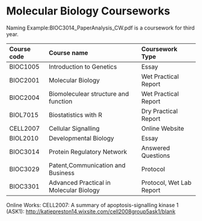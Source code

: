 # Molecular Biology Courseworks

Naming Example:BIOC3014_PaperAnalysis_CW.pdf is a coursework for third year.


| Course code  | Course name     | Coursework Type  |
| :-------------|:------------------------------------------| :--------------------|		
|BIOC1005		|Introduction to Genetics					|Essay					|
|BIOC2001		|Molecular Biology							|Wet Practical Report	|				
|BIOC2004		|Biomoleculear structure and function		|Wet Practical Report	|				
|BIOL7015		|Biostatistics with R						|Dry Practical Report	|				
|CELL2007		|Cellular Signalling						|Online Website			|		
|BIOL2010		|Developmental Biology						|Essay					|
|BIOC3014		|Protein Regulatory Network					|Answered Questions		|			
|BIOC3029		|Patent,Communication and Business			|Protocol				|	
|BIOC3301		|Advanced Practical in Molecular Biology	|Protocol, Wet Lab Report|					


Online Works:
CELL2007: A summary of apoptosis-signalling kinase 1 (ASK1): http://katiepreston14.wixsite.com/cell2008group5ask1/blank


